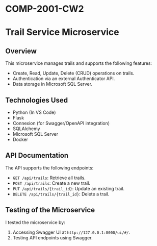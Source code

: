 # COMP-2001-CW2
# Trail Service Microservice

## Overview
This microservice manages trails and supports the following features:
- Create, Read, Update, Delete (CRUD) operations on trails.
- Authentication via an external Authenticator API.
- Data storage in Microsoft SQL Server.

## Technologies Used
- Python (In VS Code)
- Flask
- Connexion (for Swagger/OpenAPI integration)
- SQLAlchemy
- Microsoft SQL Server
- Docker

## API Documentation
The API supports the following endpoints:
- `GET /api/trails`: Retrieve all trails.
- `POST /api/trails`: Create a new trail.
- `PUT /api/trails/{trail_id}`: Update an existing trail.
- `DELETE /api/trails/{trail_id}`: Delete a trail.

## Testing of the Microservice
I tested the microservice by:
1. Accessing Swagger UI at `http://127.0.0.1:8000/ui/#/`.
2. Testing API endpoints using Swagger.
